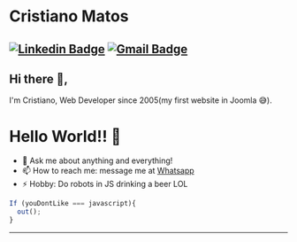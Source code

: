 # Cristiano Matos
[![Linkedin Badge](https://img.shields.io/badge/-cristianomatos-blue?style=flat-square&logo=Linkedin&logoColor=white&link=https://www.linkedin.com/in/cristianomatos/)](https://www.linkedin.com/in/cristianomatos/)
[![Gmail Badge](https://img.shields.io/badge/-ctoveloz@gmail.com-c14438?style=flat-square&logo=Gmail&logoColor=white&link=mailto:ctoveloz@gmail.com)](mailto:ctoveloz@gmail.com)
---

## Hi there 👋,           
I'm Cristiano, Web Developer since 2005(my first website in Joomla 😅).

# Hello World!! 🤔
- 💬 Ask me about anything and everything! 
- 📫 How to reach me: message me at [Whatsapp](https://wa.me/5598992099514)
- ⚡ Hobby: Do robots in JS drinking a beer LOL 

```js
If (youDontLike === javascript){
  out();
}
```

---
